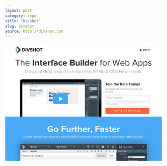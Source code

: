 ```yaml
---
layout: post
category: expo
title: "DivShot"
slug: divshot
source: http://divshot.com
---
```


<img src="/screenshots/divshot.jpg">
